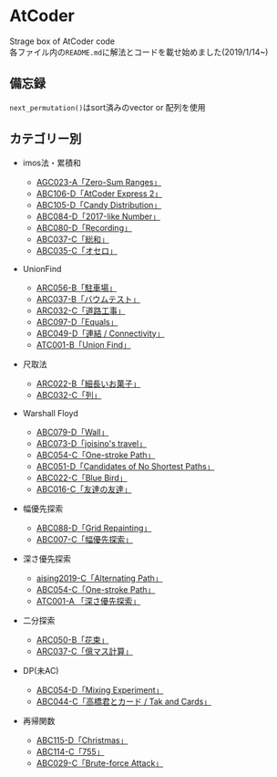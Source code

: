 # AtCoder
Strage box of AtCoder code  
各ファイル内の`README.md`に解法とコードを載せ始めました(2019/1/14~)  
  
## 備忘録  
`next_permutation()`はsort済みのvector or 配列を使用  
  
## カテゴリー別  
- imos法・累積和  
    - [AGC023-A「Zero-Sum Ranges」](https://beta.atcoder.jp/contests/agc023/tasks/agc023_a)  
    - [ABC106-D「AtCoder Express 2」](https://beta.atcoder.jp/contests/abc106/tasks/abc106_d)
    - [ABC105-D「Candy Distribution」](https://beta.atcoder.jp/contests/abc105/tasks/abc105_d)  
    - [ABC084-D「2017-like Number」](https://beta.atcoder.jp/contests/abc084/tasks/abc084_d)  
    - [ABC080-D「Recording」](https://beta.atcoder.jp/contests/abc080/tasks/abc080_d)  
    - [ABC037-C「総和」](https://beta.atcoder.jp/contests/abc037/tasks/abc037_c)  
    - [ABC035-C「オセロ」](https://beta.atcoder.jp/contests/abc035/tasks/abc035_c)  
  
- UnionFind  
    - [ARC056-B「駐車場」](https://beta.atcoder.jp/contests/arc056/tasks/arc056_b)  
    - [ARC037-B「バウムテスト」](https://beta.atcoder.jp/contests/arc037/tasks/arc037_b)  
    - [ARC032-C「道路工事」](https://beta.atcoder.jp/contests/arc032/tasks/arc032_2)  
    - [ABC097-D「Equals」](https://beta.atcoder.jp/contests/abc097/tasks/arc097_b)  
    - [ABC049-D「連結 / Connectivity」](https://beta.atcoder.jp/contests/abc049/tasks/arc065_b)  
    - [ATC001-B「Union Find」](https://beta.atcoder.jp/contests/atc001/tasks/unionfind_a)  
  
- 尺取法  
    - [ARC022-B「細長いお菓子」](https://beta.atcoder.jp/contests/arc022/tasks/arc022_2)  
    - [ABC032-C「列」](https://beta.atcoder.jp/contests/abc032/tasks/abc032_c)  
  
- Warshall Floyd  
    - [ABC079-D「Wall」](https://beta.atcoder.jp/contests/abc079/tasks/abc079_d)  
    - [ABC073-D「joisino's travel」](https://beta.atcoder.jp/contests/abc073/tasks/abc073_d)  
    - [ABC054-C「One-stroke Path」](https://beta.atcoder.jp/contests/abc054/tasks/abc054_c)  
    - [ABC051-D「Candidates of No Shortest Paths」](https://atcoder.jp/contests/abc051/tasks/abc051_d)  
    - [ABC022-C「Blue Bird」](https://beta.atcoder.jp/contests/abc022/tasks/abc022_c)  
    - [ABC016-C「友達の友達」](https://beta.atcoder.jp/contests/abc016/tasks/abc016_3)  
  
- 幅優先探索  
    - [ABC088-D「Grid Repainting」](https://atcoder.jp/contests/abc088/tasks/abc088_d)  
    - [ABC007-C「幅優先探索」](https://atcoder.jp/contests/abc007/tasks/abc007_3)  
  
- 深さ優先探索  
    - [aising2019-C「Alternating Path」](https://atcoder.jp/contests/aising2019/tasks/aising2019_c)  
    - [ABC054-C「One-stroke Path」](https://atcoder.jp/contests/abc054/tasks/abc054_c)  
    - [ATC001-A 「深さ優先探索」](https://atcoder.jp/contests/atc001/tasks/dfs_a)  
  
- 二分探索  
    - [ARC050-B「花束」](https://beta.atcoder.jp/contests/arc050/tasks/arc050_b)  
    - [ARC037-C「億マス計算」](https://beta.atcoder.jp/contests/arc037/tasks/arc037_c)  
  
- DP(未AC)  
    - [ABC054-D「Mixing Experiment」](https://beta.atcoder.jp/contests/abc054/tasks/abc054_d)  
    - [ABC044-C「高橋君とカード / Tak and Cards」](https://beta.atcoder.jp/contests/abc044/tasks/arc060_a)  
  
- 再帰関数  
    - [ABC115-D「Christmas」](https://atcoder.jp/contests/abc115/tasks/abc115_d)  
    - [ABC114-C「755」](https://beta.atcoder.jp/contests/abc114/tasks/abc114_c)  
    - [ABC029-C「Brute-force Attack」](https://beta.atcoder.jp/contests/abc029/tasks/abc029_c)  